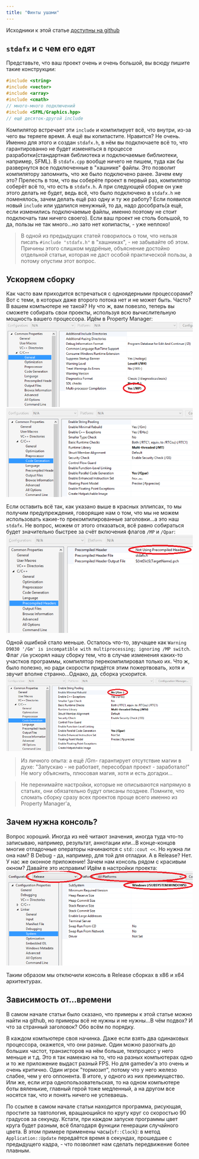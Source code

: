 ```yaml
---
title: "Финты ушами"
---
```


Исходники к этой статье [доступны на github](https://github.com/eligantRU/sfml-sample-doodlejump/tree/master/lyrics)

## `stdafx` и с чем его едят
Представьте, что ваш проект очень и очень большой, вы всюду пишите такие конструкции:
```cpp
#include <string>
#include <vector>
#include <array>
#include <cmath>
// много-много подключений
#include <SFML/Graphics.hpp>
// ещё десяток-другой include
```

Компилятор встречает эти `include` и компилирует всё, что внутри, из-за чего вы теряете время. А ещё вы копипастите. Нравится? Не очень.
Именно для этого и создан `stdafx.h`, в нём вы подключаете всё то, что гарантированно не будет изменяться в процессе разработки(стандартная библиотека и подключаемые библиотеки, например, SFML).
В `stdafx.cpp` вообще ничего не пишем, туда как бы развернутся все подключенные в "хашнике" файлы.
Это позволит компилятору запомнить, что же было подключено ранее. Зачем ему это? Прелесть в том, что вы соберёте проект в первый раз, компилятор соберёт всё то, что есть в `stdafx.h`. А при следующей сборке он уже этого делать не будет, ведь всё, что было подключено в `stdafx.h` не поменялось, зачем делать ещё раз одну и ту же работу? Если появился новый `include` или удалился ненужный, то да, надо дособрать(а ещё, если изменились подключаемые файлы, именно поэтому не стоит подключать там ничего своего). Если ваш проект не столь большой, то да, пользы не так много...но зато нет копипасты, - уже неплохо!
> В одной из предыдущих статей говорилось о том, что нельзя писать `#include "stdafx.h"` в "хашниках", - не забывайте об этом. Причины этого слишком мудрёные, объяснение достойно отдельной статьи, которая не даст особой практической пользы, а потому опустим этот вопрос.

## Ускоряем сборку
Как часто вам приходится встречаться с одноядерными процессорами? Вот с теми, в которых даже второго потока нет и не может быть. Часто? В вашем компьютере не такой? Ну что ж, вам повезло, теперь вы сможете собирать свои проекты, используя всю вычислительную мощность вашего процессора. Идём в Property Manager:
![скриншот](img/MP.png)
![скриншот](img/Qpar.png)

Если оставить всё так, как указано выше в красных эллипсах, то мы получим предупреждения, говорящие нам о том, что мы не можем использовать какие-то прекомпилированные заголовки...а это наш `stdafx`. Не вопрос, можем от этого отказаться, всё равно собираться будет значительно быстрее за счёт включения флагов `/MP` и `/Qpar`:
![скриншот](img/PH.png)

Одной ошибкой стало меньше. Осталось что-то, звучащее как `Warning D9030 '/Gm' is incompatible with multiprocessing; ignoring /MP switch`. Флаг `/Gm` ускорял нашу сборку тем, что в случае изменения каких-то участков программы, компилятор перекомпилировал только их. Что ж, было полезно, но ради скорости придётся этим пожертвовать, хотя и звучит вполне странно...Однако, да, сборка ускорится.
![скриншот](img/Gm-.png)

> Из личного опыта: а ещё /Gm- гарантирует отсутствие магии в духе: "Запускаю - не работает, пересобрал проект - заработало!" Не могу объяснить, плюсовая магия, хотя и есть догадки...

> Не перенимайте настройки, которые не описываются напрямую в статьях, они обязательно будут описаны позднее. Помните, что сломать сборку сразу всех проектов проще всего именно из Property Manager'а,

## Зачем нужна консоль?
Вопрос хороший. Иногда из неё читают значения, иногда туда что-то записываю, например, результат, аннотации или...В конце-концов многие отладочные операторы начинаются с `std::cout <<`. Но нужна ли она нам? В Debug - да, например, для той для отладки. А в Release? Нет. У нас же оконное приложение! Зачем нам консоль рядом с красивым окном? Давайте это исправим!
Идём в настройки проекта:
![скриншот](img/Subsystem.png)

Таким образом мы отключили консоль в Release сборках в x86 и x64 архитектурах.

## Зависимость от...времени
В самом начале статьи было сказано, что примеры к этой статье можно найти на github, но примеры всё не нужны и не нужны...В чём подвох? И что за странный заголовок? Обо всём по порядку.

В каждом компьютере своя начинка. Даже если взять два одинаковых процессора, окажется, что они разные. Один можно разогнать до больших частот, транзисторов на нём больше, техпроцесс у него меньше и т.д.
Это я так намекаю на то, что на разных компьютерах одно и то же приложение выдаст разный FPS. Но для gamedev'а это очень и очень критично. Один игрок "тормозит", потому что у него железо слабее, чем у его оппонента. В итоге, у одного из них преимущество. Или же, если игра однопользовательская, то на одном компьютере боты вяленькие, главный герой тоже медленный, а на другом все носятся так, что и понять ничего не успеваешь.

По ссылке в самом начале статьи находится программа, рисующая, простите за тавтология, вращающийся по кругу круг со скоростью 90 градусов за секунду. Кстати, при каждом запуске программы цвет круга будет разным, всё благодаря функции генерации случайного цвета.
В этом примере применены часы(`sf::Clock`): в метод `Application::Update` передаётся время в секундах, прошедшее с предыдущего кадра, - что позволяет нам сделать передвижение более плавным.
